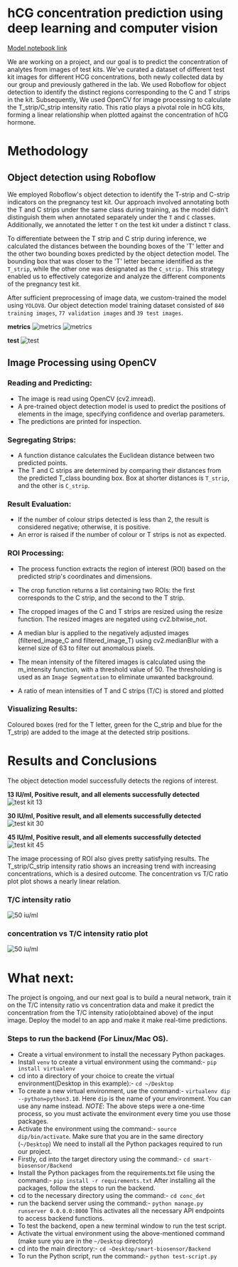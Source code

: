 
# hCG concentration prediction using deep learning and computer vision

[Model notebook link](https://colab.research.google.com/drive/1f5Pt4IbzCRCrD8QIA5-YvNCn05UAD8s2?usp=sharing)

We are working on a project, and our goal is to predict the concentration of analytes from images of test kits. We've curated a dataset of different test kit images for  different HCG concentrations, both newly collected data by our group and previously gathered in the lab. We used Roboflow for object detection to identify the distinct regions corresponding to the C and T strips in the kit. Subsequently, We used OpenCV for image processing to calculate the T_strip/C_strip intensity ratio. This ratio plays a pivotal role in hCG kits, forming a linear relationship when plotted against the concentration of hCG hormone.



# Methodology

## Object detection using Roboflow


We employed Roboflow's object detection to identify the T-strip and C-strip indicators on the pregnancy test kit. Our approach involved annotating both the T and C strips under the same class during training, as the model didn't distinguish them when annotated separately under the `T` and `C` classes. Additionally, we annotated the letter `T` on the test kit under a distinct `T` class.

 To differentiate between the T strip and C strip during inference, we calculated the distances between the bounding boxes of the 'T' letter and the other two bounding boxes predicted by the object detection model. The bounding box that was closer to the 'T' letter became identified as the `T_strip`, while the other one was designated as the `C_strip.` This strategy enabled us to effectively categorize and analyze the different components of the pregnancy test kit.

After sufficient preprocessing of image data, we custom-trained the model using `YOLOV8`. Our object detection model training dataset consisted of `840 training images`, `77 validation images` and `39 test images`.

**metrics**
![metrics](https://i.ibb.co/N7cz4wn/image.png)
![metrics](https://i.ibb.co/YL1Ghkm/results.png)

**test**
![test](https://i.ibb.co/SK5GxDz/image.png)




## Image Processing using OpenCV

### Reading and Predicting:

- The image is read using OpenCV (cv2.imread).
- A pre-trained object detection model is used to predict the positions of elements in the image, specifying confidence and overlap parameters.
- The predictions are printed for inspection.

### Segregating Strips:

- A function distance calculates the Euclidean distance between two predicted points.
- The T and C  strips are determined by comparing their distances from the predicted T_class bounding box. Box at shorter distances is `T_strip`, and the other is `C_strip`.

### Result Evaluation:

- If the number of colour strips detected is less than 2, the result is considered negative; otherwise, it is positive.
- An error is raised if the number of colour or T strips is not as expected.


### ROI Processing:

- The process function extracts the region of interest (ROI) based on the predicted strip's coordinates and dimensions.


- The crop function returns a list containing two ROIs: the first corresponds to the C strip, and the second to the T strip.

- The cropped images of the C and T strips are resized using the resize function. The resized images are negated using cv2.bitwise_not.

- A median blur is applied to the negatively adjusted images (filtered_image_C and filtered_image_T) using cv2.medianBlur with a kernel size of 63 to filter out anomalous pixels.

- The mean intensity of the filtered images is calculated using the m_intensity function, with a threshold value of 50. The thresholding is used as an `Image Segmentation` to eliminate unwanted background.

- A ratio of mean intensities of T and C strips (T/C) is stored and plotted


### Visualizing Results:

Coloured boxes (red for the T letter, green for the C_strip and blue for the T_strip) are added to the image at the detected strip positions.
# Results and Conclusions

The object detection model successfully detects the regions of interest.

**13 IU/ml, Positive result, and all elements successfully detected**
![test kit 13](https://github.com/irtika98/smart-biosensor/assets/73699304/26e46d4f-e040-4e89-8ea3-fe2a39380fb2)

**30 IU/ml, Positive result, and all elements successfully detected**
![test kit 30](https://github.com/irtika98/smart-biosensor/assets/73699304/12fde499-14a0-4c60-b809-492b0f44087b)

**45 IU/ml, Positive result, and all elements successfully detected**
![test kit 45](https://github.com/irtika98/smart-biosensor/assets/73699304/21a8eafa-23f3-43ee-b057-d590c670e9ac)


The image processing of ROI also gives pretty satisfying results. The T_strip/C_strip intensity ratio shows an increasing trend with increasing concentrations, which is a desired outcome. The concentration vs T/C ratio plot plot shows a nearly linear relation.

### **T/C intensity ratio**

![50 iu/ml](https://i.ibb.co/SVGnxH4/image.png)

### **concentration vs T/C intensity ratio plot**

![50 iu/ml](https://i.ibb.co/CB90g60/image.png)

# What next:

The project is ongoing, and our next goal is to build a neural network, train it on the T/C intensity ratio vs concentration data and make it predict the concentration from the T/C intensity ratio(obtained above) of the input image. Deploy the model to an app and make it make real-time predictions.

### Steps to run the backend (For Linux/Mac OS).
- Create a virtual environment to install the necessary Python packages.
- Install `venv` to create a virtual environment using the command:- `pip install virtualenv`
- cd into a directory of your choice to create the virtual environment(Desktop in this example):- `cd ~/Desktop`
- To create a new virtual environment, use the command:- `virtualenv dip --python=python3.10`. Here `dip` is the name of your environment. You can use any name instead.
*NOTE*: The above steps were a one-time process, so you must activate the environment every time you use those packages.
- Activate the environment using the command:- `source dip/bin/activate`. Make sure that you are in the same directory (`~/Desktop`)
We need to install all the Python packages required to run our project.
- Firstly, cd into the target directory using the command:- `cd smart-biosensor/Backend`
- Install the Python packages from the requirements.txt file using the command:- `pip install -r requirements.txt`
After installing all the packages, follow the steps to run the backend.
- cd to the necessary directory using the command:- `cd conc_det`
- run the backend server using the command:- `python manage.py runserver 0.0.0.0:8000`
This activates all the necessary API endpoints to access backend functions.
- To test the backend, open a new terminal window to run the test script.
- Activate the virtual environment using the above-mentioned command (make sure you are in the `~/Desktop` directory)
- cd into the main directory:- `cd ~Desktop/smart-biosensor/Backend`
- To run the Python script, run the command:- `python test-script.py`
